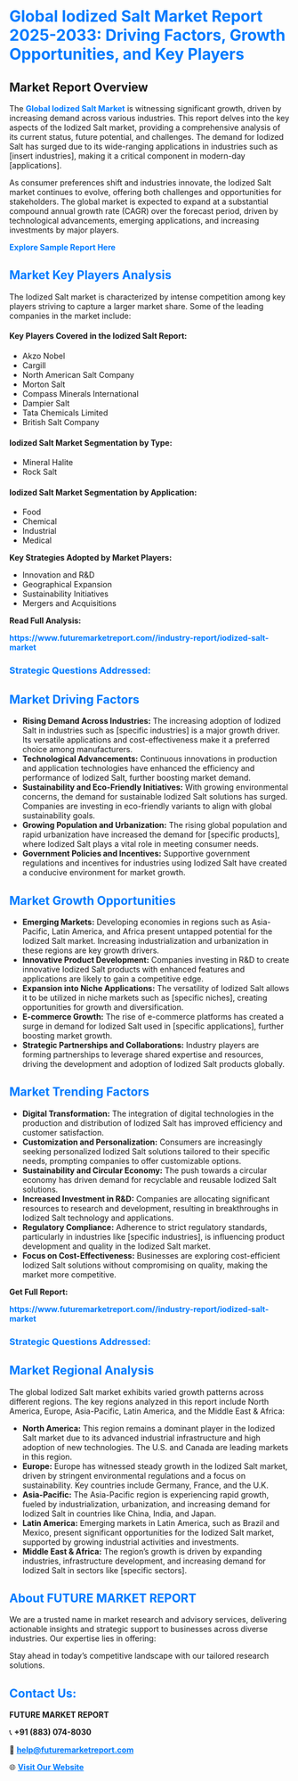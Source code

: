 <h1 style="color: #007BFF;">Global Iodized Salt Market Report 2025-2033: Driving Factors, Growth Opportunities, and Key Players</h1>

<section id="overview">
<h2>Market Report Overview</h2>
<p>The <a href="https://www.futuremarketreport.com//industry-report/iodized-salt-market" style="color: #007BFF; text-decoration: none;"><strong>Global Iodized Salt Market</strong></a> is witnessing significant growth, driven by increasing demand across various industries. This report delves into the key aspects of the Iodized Salt market, providing a comprehensive analysis of its current status, future potential, and challenges. The demand for Iodized Salt has surged due to its wide-ranging applications in industries such as [insert industries], making it a critical component in modern-day [applications].</p>
<p>As consumer preferences shift and industries innovate, the Iodized Salt market continues to evolve, offering both challenges and opportunities for stakeholders. The global market is expected to expand at a substantial compound annual growth rate (CAGR) over the forecast period, driven by technological advancements, emerging applications, and increasing investments by major players.</p>
</section>

<section id="overview">
<p><a href="https://www.futuremarketreport.com//request-sample/reportId=87282" style="color: #007BFF; text-decoration: none;"><strong>Explore Sample Report Here</strong></a></p>
</section>

<section id="key-players">
<h2 style="color: #007BFF;">Market Key Players Analysis</h2>
<p>The Iodized Salt market is characterized by intense competition among key players striving to capture a larger market share. Some of the leading companies in the market include:</p>
<h4>Key Players Covered in the Iodized Salt Report:</h4>
<ul><li>Akzo Nobel</li><li>Cargill</li><li>North American Salt Company</li><li>Morton Salt</li><li>Compass Minerals International</li><li>Dampier Salt</li><li>Tata Chemicals Limited</li><li>British Salt Company</li></ul>
<h4>Iodized Salt Market Segmentation by Type:</h4>
<ul><li>Mineral Halite</li><li>Rock Salt</li></ul>

<h4>Iodized Salt Market Segmentation by Application:</h4>
<ul><li>Food</li><li>Chemical</li><li>Industrial</li><li>Medical</li></ul>
<p><strong>Key Strategies Adopted by Market Players:</strong></p>
<ul>
<li>Innovation and R&D</li>
<li>Geographical Expansion</li>
<li>Sustainability Initiatives</li>
<li>Mergers and Acquisitions</li>
</ul>
</section>

<section>
<p><strong>Read Full Analysis: </strong></p><a href="https://www.futuremarketreport.com//industry-report/iodized-salt-market" style="color: #007BFF; text-decoration: none;"><strong>https://www.futuremarketreport.com//industry-report/iodized-salt-market</strong></a>
<h3 style="color: #007BFF;">Strategic Questions Addressed:</h3>
</section>

<section id="driving-factors">
<h2 style="color: #007BFF;">Market Driving Factors</h2>
<ul>
<li><strong>Rising Demand Across Industries:</strong> The increasing adoption of Iodized Salt in industries such as [specific industries] is a major growth driver. Its versatile applications and cost-effectiveness make it a preferred choice among manufacturers.</li>
<li><strong>Technological Advancements:</strong> Continuous innovations in production and application technologies have enhanced the efficiency and performance of Iodized Salt, further boosting market demand.</li>
<li><strong>Sustainability and Eco-Friendly Initiatives:</strong> With growing environmental concerns, the demand for sustainable Iodized Salt solutions has surged. Companies are investing in eco-friendly variants to align with global sustainability goals.</li>
<li><strong>Growing Population and Urbanization:</strong> The rising global population and rapid urbanization have increased the demand for [specific products], where Iodized Salt plays a vital role in meeting consumer needs.</li>
<li><strong>Government Policies and Incentives:</strong> Supportive government regulations and incentives for industries using Iodized Salt have created a conducive environment for market growth.</li>
</ul>
</section>

<section id="growth-opportunities">
<h2 style="color: #007BFF;">Market Growth Opportunities</h2>
<ul>
<li><strong>Emerging Markets:</strong> Developing economies in regions such as Asia-Pacific, Latin America, and Africa present untapped potential for the Iodized Salt market. Increasing industrialization and urbanization in these regions are key growth drivers.</li>
<li><strong>Innovative Product Development:</strong> Companies investing in R&D to create innovative Iodized Salt products with enhanced features and applications are likely to gain a competitive edge.</li>
<li><strong>Expansion into Niche Applications:</strong> The versatility of Iodized Salt allows it to be utilized in niche markets such as [specific niches], creating opportunities for growth and diversification.</li>
<li><strong>E-commerce Growth:</strong> The rise of e-commerce platforms has created a surge in demand for Iodized Salt used in [specific applications], further boosting market growth.</li>
<li><strong>Strategic Partnerships and Collaborations:</strong> Industry players are forming partnerships to leverage shared expertise and resources, driving the development and adoption of Iodized Salt products globally.</li>
</ul>
</section>

<section id="trending-factors">
<h2 style="color: #007BFF;">Market Trending Factors</h2>
<ul>
<li><strong>Digital Transformation:</strong> The integration of digital technologies in the production and distribution of Iodized Salt has improved efficiency and customer satisfaction.</li>
<li><strong>Customization and Personalization:</strong> Consumers are increasingly seeking personalized Iodized Salt solutions tailored to their specific needs, prompting companies to offer customizable options.</li>
<li><strong>Sustainability and Circular Economy:</strong> The push towards a circular economy has driven demand for recyclable and reusable Iodized Salt solutions.</li>
<li><strong>Increased Investment in R&D:</strong> Companies are allocating significant resources to research and development, resulting in breakthroughs in Iodized Salt technology and applications.</li>
<li><strong>Regulatory Compliance:</strong> Adherence to strict regulatory standards, particularly in industries like [specific industries], is influencing product development and quality in the Iodized Salt market.</li>
<li><strong>Focus on Cost-Effectiveness:</strong> Businesses are exploring cost-efficient Iodized Salt solutions without compromising on quality, making the market more competitive.</li>
</ul>
</section>

<section>
<p><strong>Get Full Report: </strong></p><a href="https://www.futuremarketreport.com//industry-report/iodized-salt-market" style="color: #007BFF; text-decoration: none;"><strong>https://www.futuremarketreport.com//industry-report/iodized-salt-market</strong></a>
<h3 style="color: #007BFF;">Strategic Questions Addressed:</h3>
</section>


<section id="regional-analysis">
<h2 style="color: #007BFF;">Market Regional Analysis</h2>
<p>The global Iodized Salt market exhibits varied growth patterns across different regions. The key regions analyzed in this report include North America, Europe, Asia-Pacific, Latin America, and the Middle East & Africa:</p>
<ul>
<li><strong>North America:</strong> This region remains a dominant player in the Iodized Salt market due to its advanced industrial infrastructure and high adoption of new technologies. The U.S. and Canada are leading markets in this region.</li>
<li><strong>Europe:</strong> Europe has witnessed steady growth in the Iodized Salt market, driven by stringent environmental regulations and a focus on sustainability. Key countries include Germany, France, and the U.K.</li>
<li><strong>Asia-Pacific:</strong> The Asia-Pacific region is experiencing rapid growth, fueled by industrialization, urbanization, and increasing demand for Iodized Salt in countries like China, India, and Japan.</li>
<li><strong>Latin America:</strong> Emerging markets in Latin America, such as Brazil and Mexico, present significant opportunities for the Iodized Salt market, supported by growing industrial activities and investments.</li>
<li><strong>Middle East & Africa:</strong> The region’s growth is driven by expanding industries, infrastructure development, and increasing demand for Iodized Salt in sectors like [specific sectors].</li>
</ul>
</section>

<footer>
<h2 style="color: #007BFF;">About FUTURE MARKET REPORT</h2>
<p>We are a trusted name in market research and advisory services, delivering actionable insights and strategic support to businesses across diverse industries. Our expertise lies in offering:</p>

<p>Stay ahead in today’s competitive landscape with our tailored research solutions.</p>

<h2 style="color: #007BFF;">Contact Us:</h2>
<p><strong>FUTURE MARKET REPORT</strong></p>
<p>📞 <strong>+91 (883) 074-8030</strong></p>
<p>📧 <strong><a href="mailto:help@futuremarketreport.com" style="color: #007BFF;">help@futuremarketreport.com</a></strong></p>
<p>🌐 <strong><a href="https://www.futuremarketreport.com/" style="color: #007BFF;">Visit Our Website</a></strong></p>
</footer>